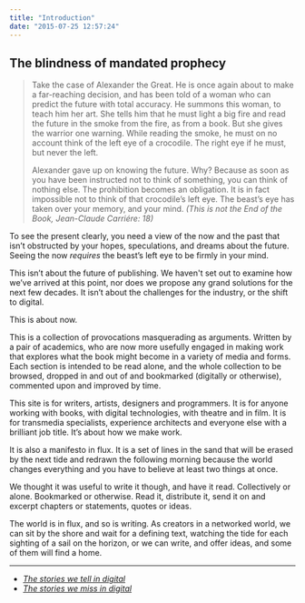 ```yaml
---
title: "Introduction"
date: "2015-07-25 12:57:24"
---
```


## The blindness of mandated prophecy

> Take the case of Alexander the Great. He is once again about to make a
> far-reaching decision, and has been told of a woman who can predict
> the future with total accuracy. He summons this woman, to teach him
> her art. She tells him that he must light a big fire and read the
> future in the smoke from the fire, as from a book. But she gives the
> warrior one warning. While reading the smoke, he must on no account
> think of the left eye of a crocodile. The right eye if he must, but
> never the left.
>
> Alexander gave up on knowing the future. Why? Because as soon as you
> have been instructed not to think of something, you can think of
> nothing else. The prohibition becomes an obligation. It is in fact
> impossible not to think of that crocodile’s left eye. The beast’s eye
> has taken over your memory, and your mind. *(This is not the End of the Book, Jean-Claude Carriére: 18)*

To see the present clearly, you need a view of the now and the past that
isn’t obstructed by your hopes, speculations, and dreams about the
future. Seeing the now *requires* the beast’s left eye to be firmly in
your mind.

This isn’t about the future of publishing. We haven't set out to examine how we’ve arrived at this point, nor does we propose
any grand solutions for the next few decades. It isn’t about the
challenges for the industry, or the shift to digital.

This is about now.

This is a collection of provocations masquerading as arguments. Written
by a pair of academics, who are now more usefully engaged in making work
that explores what the book might become in a variety of media and
forms. Each section is intended to be read alone, and the whole
collection to be browsed, dropped in and out of and bookmarked
(digitally or otherwise), commented upon and improved by time.

This site is for writers, artists, designers and programmers. It is for
anyone working with books, with digital technologies, with theatre and
in film. It is for transmedia specialists, experience architects and
everyone else with a brilliant job title. It’s about how we make work.

It is also a manifesto in flux. It is a set of lines in the sand that
will be erased by the next tide and redrawn the following morning
because the world changes everything and you have to believe at least
two things at once.

We thought it was useful to write it though, and have it read.
Collectively or alone. Bookmarked or otherwise. Read it, distribute
it, send it on and excerpt chapters or statements, quotes or ideas.

The world is in flux, and so is writing. As creators in a networked
world, we can sit by the shore and wait for a defining text, watching
the tide for each sighting of a sail on the horizon, or we can write,
and offer ideas, and some of them will find a home.

***

- *[The stories we tell in digital](/Introduction/The_stories_we_tell_in_digital.html)*
- *[The stories we miss in digital](/Introduction/The_stories_we_miss_in_digital.html)*
